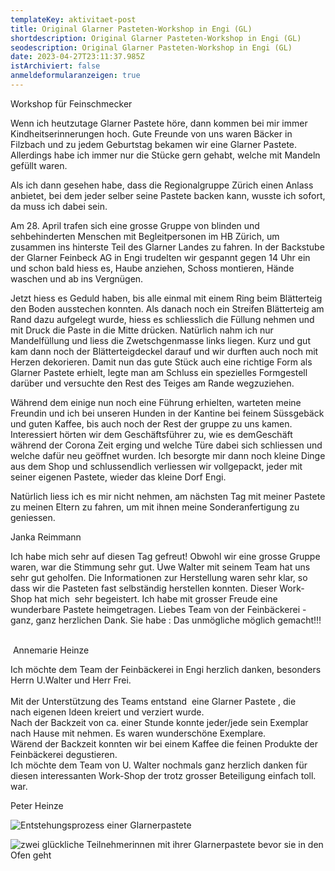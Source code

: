```yaml
---
templateKey: aktivitaet-post
title: Original Glarner Pasteten-Workshop in Engi (GL)
shortdescription: Original Glarner Pasteten-Workshop in Engi (GL)
seodescription: Original Glarner Pasteten-Workshop in Engi (GL)
date: 2023-04-27T23:11:37.985Z
istArchiviert: false
anmeldeformularanzeigen: true
---
```

<!--StartFragment-->

Workshop für Feinschmecker

Wenn ich heutzutage Glarner Pastete höre, dann kommen bei mir immer Kindheitserinnerungen hoch. Gute Freunde von uns waren Bäcker in Filzbach und zu jedem Geburtstag bekamen wir eine Glarner Pastete. Allerdings habe ich immer nur die Stücke gern gehabt, welche mit Mandeln gefüllt waren.

Als ich dann gesehen habe, dass die Regionalgruppe Zürich einen Anlass anbietet, bei dem jeder selber seine Pastete backen kann, wusste ich sofort, da muss ich dabei sein.

Am 28. April trafen sich eine grosse Gruppe von blinden und sehbehinderten Menschen mit Begleitpersonen im HB Zürich, um zusammen ins hinterste Teil des Glarner Landes zu fahren. In der Backstube der Glarner Feinbeck AG in Engi trudelten wir gespannt gegen 14 Uhr ein und schon bald hiess es, Haube anziehen, Schoss montieren, Hände waschen und ab ins Vergnügen.

Jetzt hiess es Geduld haben, bis alle einmal mit einem Ring beim Blätterteig den Boden ausstechen konnten. Als danach noch ein Streifen Blätterteig am Rand dazu aufgelegt wurde, hiess es schliesslich die Füllung nehmen und mit Druck die Paste in die Mitte drücken. Natürlich nahm ich nur Mandelfüllung und liess die Zwetschgenmasse links liegen. Kurz und gut kam dann noch der Blätterteigdeckel darauf und wir durften auch noch mit Herzen dekorieren. Damit nun das gute Stück auch eine richtige Form als Glarner Pastete erhielt, legte man am Schluss ein spezielles Formgestell darüber und versuchte den Rest des Teiges am Rande wegzuziehen.

Während dem einige nun noch eine Führung erhielten, warteten meine Freundin und ich bei unseren Hunden in der Kantine bei feinem Süssgebäck und guten Kaffee, bis auch noch der Rest der gruppe zu uns kamen. Interessiert hörten wir dem Geschäftsführer zu, wie es demGeschäft während der Corona Zeit erging und welche Türe dabei sich schliessen und welche dafür neu geöffnet wurden. Ich besorgte mir dann noch kleine Dinge aus dem Shop und schlussendlich verliessen wir vollgepackt, jeder mit seiner eigenen Pastete, wieder das kleine Dorf Engi.

Natürlich liess ich es mir nicht nehmen, am nächsten Tag mit meiner Pastete zu meinen Eltern zu fahren, um mit ihnen meine Sonderanfertigung zu geniessen.

Janka Reimmann



<!--StartFragment-->

Ich habe mich sehr auf diesen Tag gefreut! Obwohl wir eine grosse Gruppe waren, war die Stimmung sehr gut. Uwe Walter mit seinem Team hat uns sehr gut geholfen. Die Informationen zur Herstellung waren sehr klar, so dass wir die Pasteten fast selbständig herstellen konnten. Dieser Work-Shop hat mich  sehr begeistert. Ich habe mit grosser Freude eine wunderbare Pastete heimgetragen. Liebes Team von der Feinbäckerei - ganz, ganz herzlichen Dank. Sie habe : Das unmögliche möglich gemacht!!!  

 Annemarie Heinze

<!--EndFragment-->

<!--StartFragment-->

Ich möchte dem Team der Feinbäckerei in Engi herzlich danken, besonders\
Herrn U.Walter und Herr Frei.\
\
Mit der Unterstützung des Teams entstand  eine Glarner Pastete , die\
nach eigenen Ideen kreiert und verziert wurde.\
Nach der Backzeit von ca. einer Stunde konnte jeder/jede sein Exemplar\
nach Hause mit nehmen. Es waren wunderschöne Exemplare.\
Wärend der Backzeit konnten wir bei einem Kaffee die feinen Produkte der\
Feinbäckerei degustieren.\
Ich möchte dem Team von U. Walter nochmals ganz herzlich danken für\
diesen interessanten Work-Shop der trotz grosser Beteiligung einfach toll. war.

P﻿eter Heinze

<!--EndFragment-->

![Entstehungsprozess einer Glarnerpastete](/uploads/28.4.flarner-pastete1.jpg)

![zwei glückliche Teilnehmerinnen mit ihrer Glarnerpastete bevor sie in den Ofen geht](/uploads/28.4.glarner-pastete2.png)

<!--EndFragment-->